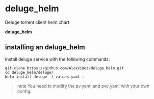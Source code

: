 # deluge_helm
Deluge torrent client helm chart.

**deluge_helm**

## installing an deluge_helm

Install deluge service with the following commands:

```
git clone https://github.com/AlexVinet/deluge_helm.git
cd deluge_helm/deluge/
helm install deluge -f values.yaml .
```

>note You need to modify the pv.yaml and pvc.yaml with your own config.